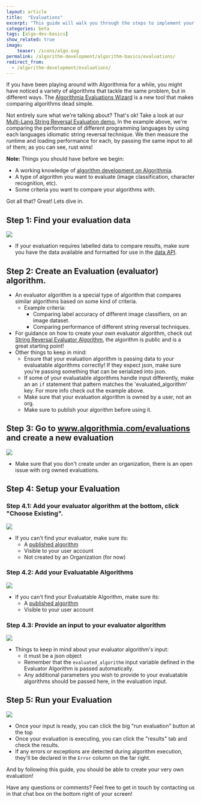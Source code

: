 ```yaml
---
layout: article
title:  "Evaluations"
excerpt: "This guide will walk you through the steps to implement your own evaluation."
categories: beta
tags: [algo-dev-basics]
show_related: true
image:
    teaser: /icons/algo.svg
permalink: /algorithm-development/algorithm-basics/evaluations/
redirect_from:
  - /algorithm-development/evaluations/
---
```


If you have been playing around with Algorithmia for a while, you might have noticed a variety of algorithms that tackle the same problem, but in different ways. 
The [Algorithmia Evaluations Wizard](https://algorithmia.com/evaluations) is a new tool that makes comparing algorithms dead simple.

Not entirely sure what we're talking about? That's ok! Take a look at our [Multi-Lang String Reversal Evaluation demo.](https://algorithmia.com/evaluations/algoevaldemo/string-reversal)
In the example above, we're comparing the performance of different programming languages by using each languages idiomatic string reversal technique.
We then measure the runtime and loading performance for each, by passing the same input to all of them; as you can see, rust wins!
 
**Note:** Things you should have before we begin:
- A working knowledge of [algorithm development on Algorithmia](https://algorithmia.com/developers/algorithm-development/).
- A type of algorithm you want to evaluate (image classification, character recognition, etc).
- Some criteria you want to compare your algorithms with.

Got all that? Great! Lets dive in.

## Step 1: Find your evaluation data
 ![](https://i.imgur.com/i8Mxzd9.png)
- If your evaluation requires labelled data to compare results, make sure you have the data available and formatted for use in the [data API](https://algorithmia.com/data).

## Step 2: Create an Evaluation (evaluator) algorithm.
- An evaluator algorithm is a special type of algorithm that compares similar algorithms based on some kind of criteria.
    - Example criteria:
        - Comparing label accuracy of different image classifiers, on an image dataset.
        - Comparing performance of different string reversal techniques.
- For guidance on how to create your own evaluator algorithm, check out [String Reversal Evaluator Algorithm](https://algorithmia.com/algorithms/zeryx/evaluator), the algorithm is public and is a great starting point!
- Other things to keep in mind:
    - Ensure that your evaluation algorithm is passing data to your evaluatable algorithms correctly! If they expect json, make sure you're passing something that can be serialized into json.
    - If some of your evaluatable algorithms handle input differently, make an an `if` statement that pattern matches the 'evaluated_algorithm' key. For more info check out the example above.
    - Make sure that your evaluation algorithm is owned by a user, not an org.
    - Make sure to publish your algorithm before using it.

## Step 3: Go to www.algorithmia.com/evaluations and create a new evaluation
![](https://i.imgur.com/be7W8BR.png)
- Make sure that you don't create under an organization, there is an open issue with org owned evaluations.
## Step 4: Setup your Evaluation
### Step 4.1: Add your evaluator algorithm at the bottom, click "Choose Existing".
![](https://i.imgur.com/gsG4XCz.png)

- If you can't find your evaluator, make sure its:
    - A [published algorithm](https://algorithmia.com/developers/algorithm-development/algorithm-basics/your-first-algo/#publish-your-algorithm)
    - Visible to your user account
    - Not created by an Organization (for now)

### Step 4.2: Add your Evaluatable Algorithms
![](https://i.imgur.com/DaKpEVX.png)

-  If you can't find your Evaluatable Algorithm, make sure its:
    - A [published algorithm](https://algorithmia.com/developers/algorithm-development/algorithm-basics/your-first-algo/#publish-your-algorithm)
    - Visible to your user account 
### Step 4.3: Provide an input to your evaluator algorithm

![](https://i.imgur.com/90L7OH5.png)
- Things to keep in mind about your evaluator algorithm's input:
    - it must be a json object
    - Remember that the `evaluated_algorithm` input variable defined in the Evaluator Algorithm is passed automatically.
    - Any additional parameters you wish to provide to your evaluatable algorithms should be passed here, in the evaluation input.
## Step 5: Run your Evaluation

![](https://i.imgur.com/xoq8mKe.png)
- Once your input is ready, you can click the big "run evaluation" button at the top
- Once your evaluation is executing, you can click the "results" tab and check the results.
- If any errors or exceptions are detected during algorithm execution, they'll be declared in the `Error` column on the far right.

And by following this guide, you should be able to create your very own evaluation!

Have any questions or comments? Feel free to get in touch by contacting us in that chat box on the bottom right of your screen!
